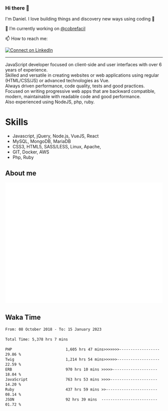 ### Hi there 👋

I'm Daniel. I love building things and discovery new ways using coding :raised_hands: 

🔭 I’m currently working on [@cobrefacil](https://www.cobrefacil.com.br/)

📫 How to reach me:

[![Connect on LinkedIn](https://img.shields.io/badge/--linkedin?label=LinkedIn&logo=LinkedIn&style=social)](https://www.linkedin.com/in/daniel-cerverizzo/)

---

JavaScript developer focused on client-side and user interfaces with over 6 years of experience.  
Skilled and versatile in creating websites or web applications using regular (HTML/CSS/JS) or advanced technologies as Vue.  
Always driven performance, code quality, tests and good practices.  
 Focused on writing progressive web apps that are backward compatible, modern, maintainable with readable code and good performance.  
Also experienced using NodeJS, php, ruby. 


# Skills

 - Javascript, jQuery, Node.js, VueJS, React
 - MySQL, MongoDB, MariaDB    
 - CSS3, HTML5, SASS/LESS,  Linux, Apache,
 - GIT, Docker, AWS
 - Php, Ruby

## About me

![Metrics](/github-metrics.svg)

## Waka Time

<!--START_SECTION:waka-->

```text
From: 08 October 2018 - To: 15 January 2023

Total Time: 5,378 hrs 7 mins

PHP                        1,605 hrs 47 mins>>>>>>>------------------   29.86 %
Twig                       1,214 hrs 54 mins>>>>>>-------------------   22.59 %
ERB                        970 hrs 10 mins >>>>>--------------------   18.04 %
JavaScript                 763 hrs 53 mins >>>>---------------------   14.20 %
Ruby                       437 hrs 59 mins >>-----------------------   08.14 %
JSON                       92 hrs 39 mins  -------------------------   01.72 %
```

<!--END_SECTION:waka-->

